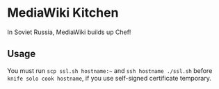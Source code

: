 MediaWiki Kitchen
=================

In Soviet Russia, MediaWiki builds up Chef!

## Usage

You must run `scp ssl.sh hostname:~` and `ssh hostname ./ssl.sh` before `knife solo cook hostname`,
if you use self-signed certificate temporary.
